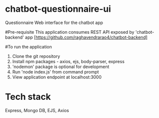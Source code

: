 # chatbot-questionnaire-ui
Questionnaire Web interface for the chatbot app

#Pre-requisite
This application consumes REST API exposed by 'chatbot-backend' app [https://github.com/raghavendrarao4/chatbot-backend]

#To run the application
1. Clone the git repository
2. Install npm packages - axios, ejs, body-parser, express
3. 'nodemon' package is optional for development
4. Run 'node index.js' from command prompt
5. View application endpoint at localhost:3000

# Tech stack
Express, Mongo DB, EJS, Axios